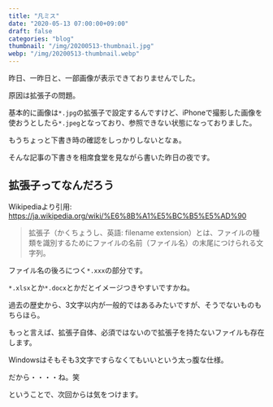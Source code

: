 ```yaml
---
title: "凡ミス"
date: "2020-05-13 07:00:00+09:00"
draft: false
categories: "blog"
thumbnail: "/img/20200513-thumbnail.jpg"
webp: "/img/20200513-thumbnail.webp"
---
```


昨日、一昨日と、一部画像が表示できておりませんでした。

原因は拡張子の問題。

基本的に画像は`*.jpg`の拡張子で設定するんですけど、iPhoneで撮影した画像を使おうとしたら`*.jpeg`となっており、参照できない状態になっておりました。

もうちょっと下書き時の確認をしっかりしないとなぁ。

そんな記事の下書きを相席食堂を見ながら書いた昨日の夜です。

## 拡張子ってなんだろう

Wikipediaより引用: https://ja.wikipedia.org/wiki/%E6%8B%A1%E5%BC%B5%E5%AD%90

> 拡張子（かくちょうし、英語: filename extension）とは、ファイルの種類を識別するためにファイルの名前（ファイル名）の末尾につけられる文字列。

ファイル名の後ろにつく`*.xxx`の部分です。

`*.xlsx`とか`*.docx`とかだとイメージつきやすいですかね。

過去の歴史から、3文字以内が一般的ではあるみたいですが、そうでないものもちらほら。

もっと言えば、拡張子自体、必須ではないので拡張子を持たないファイルも存在します。

Windowsはそもそも3文字ですらなくてもいいという太っ腹な仕様。

だから・・・・ね。笑

ということで、次回からは気をつけます。